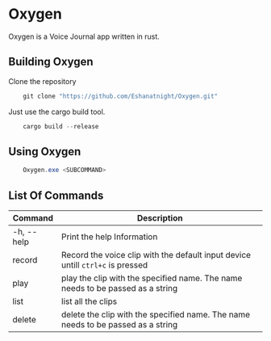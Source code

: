 # Oxygen

Oxygen is a Voice Journal app written in rust.

## Building Oxygen

Clone the repository

```Powershell
    git clone "https://github.com/Eshanatnight/Oxygen.git"
```

Just use the cargo build tool.

```Rust
    cargo build --release
```

## Using Oxygen

```PowerShell
    Oxygen.exe <SUBCOMMAND>
```

## List Of Commands

| Command    |      Description              |
|------------|-------------------------------|
| -h, --help | Print the help Information    |
| record | Record the voice clip with the default input device untill `ctrl+c` is pressed |
| play | play the clip with the specified name. The name needs to be passed as a string |
| list | list all the clips |
| delete | delete the clip with the specified name. The name needs to be passed as a string |
